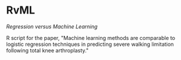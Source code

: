 # RvML
_Regression versus Machine Learning_

R script for the paper, "Machine learning methods are comparable to logistic regression techniques in predicting severe walking limitation following total knee arthroplasty."

